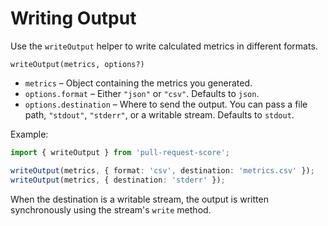 # Writing Output

Use the `writeOutput` helper to write calculated metrics in different formats.

```
writeOutput(metrics, options?)
```

- `metrics` – Object containing the metrics you generated.
- `options.format` – Either `"json"` or `"csv"`. Defaults to `json`.
- `options.destination` – Where to send the output. You can pass a
  file path, `"stdout"`, `"stderr"`, or a writable stream. Defaults to
  `stdout`.

Example:

```ts
import { writeOutput } from 'pull-request-score';

writeOutput(metrics, { format: 'csv', destination: 'metrics.csv' });
writeOutput(metrics, { destination: 'stderr' });
```

When the destination is a writable stream, the output is written
synchronously using the stream's `write` method.

